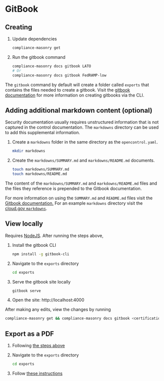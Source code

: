 # GitBook

## Creating

1. Update dependencies

    ```bash
    compliance-masonry get
    ```

1. Run the gitbook command

    ```bash
    compliance-masonry docs gitbook LATO
    # Or
    compliance-masonry docs gitbook FedRAMP-low
    ```

The `gitbook` command by default will create a folder called `exports` that contains the files needed to create a gitbook. Visit the [gitbook documentation](https://github.com/GitbookIO/gitbook-cli) for more information on creating gitbooks via the CLI.

## Adding additional markdown content (optional)

Security documentation usually requires unstructured information that is not captured in the control documentation. The `markdowns` directory can be used to add this supplemental information.

1. Create a `markdowns` folder in the same directory as the `opencontrol.yaml`.

    ```bash
    mkdir markdowns
    ```

2. Create the `markdowns/SUMMARY.md` and `markdowns/README.md` documents.
    ```bash
    touch markdowns/SUMMARY.md
    touch markdowns/README.md
    ```

The content of the `markdowns/SUMMARY.md` and `markdowns/README.md` files and the files they reference is prepended to the Gitbook documentation.

For more information on using the `SUMMARY.md` and `README.md` files visit the [Gitbook documentation.](http://toolchain.gitbook.com/structure.html) For an example `markdowns` directory visit the [cloud.gov `markdowns`](https://github.com/18F/cg-compliance/tree/master/markdowns).

## View locally

Requires [NodeJS](https://nodejs.org/). After running the steps above,

1. Install the gitbook CLI

    ```bash
    npm install -g gitbook-cli
    ```

1. Navigate to the `exports` directory

    ```bash
    cd exports
    ```

1. Serve the gitbook site locally

    ```bash
    gitbook serve
    ```

1. Open the site: http://localhost:4000

After making any edits, view the changes by running

```bash
compliance-masonry get && compliance-masonry docs gitbook <certification>
```

## Export as a PDF

1. Following [the steps above](#creating-gitbook-documentation)
1. Navigate to the `exports` directory

    ```bash
    cd exports
    ```

1. Follow [these instructions](http://toolchain.gitbook.com/ebook.html)

